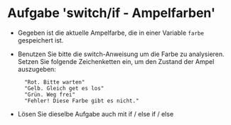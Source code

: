 # Aufgabe 'switch/if - Ampelfarben'

- Gegeben ist die aktuelle Ampelfarbe, die in einer Variable `farbe` gespeichert ist.


- Benutzen Sie bitte die switch-Anweisung um die Farbe zu analysieren. Setzen Sie folgende Zeichenketten ein, um den Zustand der Ampel auszugeben:

	    "Rot. Bitte warten"
	    "Gelb. Gleich get es los"
	    "Grün. Weg frei"
	    "Fehler! Diese Farbe gibt es nicht."


- Lösen Sie dieselbe Aufgabe auch mit if / else if / else

